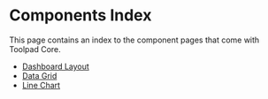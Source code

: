 # Components Index

<p class="description">This page contains an index to the component pages that come with Toolpad Core.</p>

- [Dashboard Layout](/toolpad/core/components/dashboard-layout/)
- [Data Grid](/toolpad/core/components/data-grid/)
- [Line Chart](/toolpad/core/components/line-chart/)

